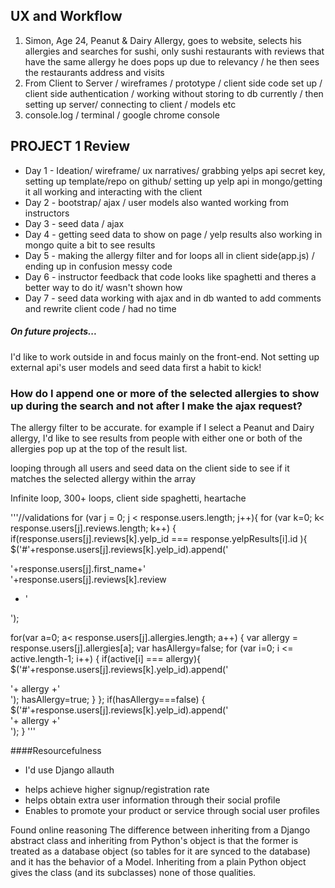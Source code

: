 

## UX and Workflow


1. Simon, Age 24, Peanut & Dairy Allergy, goes to website, selects his allergies and searches for sushi, only sushi restaurants with reviews that have the same allergy he does pops up due to relevancy / he then sees the restaurants address and visits
2. From Client to Server / wireframes / prototype / client side code set up / client side authentication / working without storing to db currently / then setting up server/ connecting to client / models  etc
3. console.log / terminal / google chrome console


## PROJECT 1 Review



* Day 1 - Ideation/ wireframe/ ux narratives/ grabbing yelps api secret key, setting up template/repo on github/
setting up yelp api in mongo/getting it all working and interacting with the client
* Day 2 - bootstrap/ ajax / user models also wanted working from instructors
* Day 3 - seed data / ajax
* Day 4 - getting seed data to show on page / yelp results also working in mongo quite a bit to see results
* Day 5 - making the allergy filter and for loops all in client side(app.js) / ending up in confusion messy code
* Day 6 - instructor feedback that code looks like spaghetti and theres a better way to do it/ wasn't shown how
* Day 7 - seed data working with ajax and in db wanted to add comments and rewrite client code / had no time 


##### On future projects...

 I'd like to work outside in and focus mainly on the front-end. Not setting up external api's user models and seed data first a habit to kick!


### How do I append one or more of the selected allergies to show up during the search and not after I make the ajax request?

The allergy filter to be accurate. for example if I select a Peanut and Dairy allergy, I'd like to see results from people with either one or both of the allergies pop up at the top of the result list.

looping through all users and seed data on the client side to see if it matches the selected allergy within the array

Infinite loop, 300+ loops, client side spaghetti, heartache


'''//validations
for (var j = 0; j < response.users.length; j++){
for (var k=0; k< response.users[j].reviews.length; k++) {
if(response.users[j].reviews[k].yelp_id === response.yelpResults[i].id ){
$('#'+response.users[j].reviews[k].yelp_id).append('<div class="captionUser">'+response.users[j].first_name+' </div><div class="reviewStyles">'+response.users[j].reviews[k].review  
+ '</div>');


for(var a=0; a< response.users[j].allergies.length; a++) {
var allergy = response.users[j].allergies[a];
var hasAllergy=false;
 for (var i=0; i <= active.length-1; i++) {
 	if(active[i] === allergy){
 		$('#'+response.users[j].reviews[k].yelp_id).append('<div class="allergy selectedAllergy"> '+ allergy +'</div>');
        hasAllergy=true;
    }
};
if(hasAllergy===false) {
$('#'+response.users[j].reviews[k].yelp_id).append('<div class="allergy"> '+ allergy +'</div>');
}
'''



####Resourcefulness

- I'd use Django allauth 
* helps achieve higher signup/registration rate
* helps obtain extra user information through their social profile
* Enables to promote your product or service through social user profiles

Found online reasoning 
The difference between inheriting from a Django abstract class and inheriting from Python's object is that the former is treated as a database object (so tables for it are synced to the database) and it has the behavior of a Model. Inheriting from a plain Python object gives the class (and its subclasses) none of those qualities.

